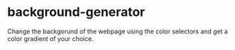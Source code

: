 # background-generator

Change the backgorund of the webpage using the color selectors and get a color gradient of your choice.
